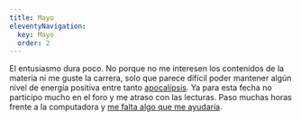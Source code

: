```yaml
---
title: Mayo
eleventyNavigation:
  key: Mayo
  order: 2
---
```


El entusiasmo dura poco. No porque no me interesen los contenidos de la materia ni me guste la carrera, solo que parece difícil poder mantener algún nivel de energía positiva entre tanto [apocalípsis](https://www.complex.com/life/2020/04/scientists-report-first-covid-19-case-spread-from-infected-dead-body). Ya para esta fecha no participo mucho en el foro y me atraso con las lecturas. Paso muchas horas frente a la computadora y [me falta algo que me ayudaría](https://i.postimg.cc/JhXWhZ70/photo-2020-08-28-15-40-18.jpg).